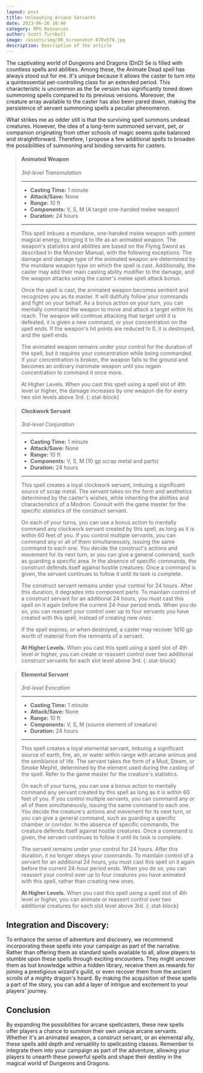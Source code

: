 ```yaml
---
layout: post
title: Unleashing Arcane Servants
date: 2023-06-26 16:40
category: RPG Resources
author: Scott Turnbull
image: /assets/img/OR_Screenshot-870x570.jpg
description: Description of the article
---
```

The captivating world of Dungeons and Dragons (DnD) 5e is filled with countless spells and abilities. Among these, the Animate Dead spell has always stood out for me. It's unique because it allows the caster to turn into a quintessential pet-controlling class for an extended period. This characteristic is uncommon as the 5e version has significantly toned down summoning spells compared to its previous versions. Moreover, the creature array available to the caster has also been pared down, making the persistence of servant summoning spells a peculiar phenomenon.

What strikes me as odder still is that the surviving spell summons undead creatures. However, the idea of a long-term summoned servant, pet, or companion originating from other schools of magic seems quite balanced and straightforward. Therefore, I propose a few additional spells to broaden the possibilities of summoning and binding servants for casters.

> #### Animated Weapon
> *3rd-level Transmutation*
> 
> ___
> 
> - **Casting Time:** 1 minute
> - **Attack/Save:** None
> - **Range:** 10 ft
> - **Components:** V, S, M (A target one-handed melee weapon)
> - **Duration:**  24 hours
> 
> ___
>
> This spell imbues a mundane, one-handed melee weapon with potent magical energy, bringing it to life as an animated weapon. The weapon's statistics and abilities are based on the Flying Sword as described in the Monster Manual, with the following exceptions: The damage and damage type of the animated weapon are determined by the mundane weapon type on which the spell is cast. Additionally, the caster may add their main casting ability modifier to the damage, and the weapon attacks using the caster's melee spell attack bonus.
>
> Once the spell is cast, the animated weapon becomes sentient and recognizes you as its master. It will dutifully follow your commands and fight on your behalf. As a bonus action on your turn, you can mentally command the weapon to move and attack a target within its reach. The weapon will continue attacking that target until it is defeated, it is given a new command, or your concentration on the spell ends. If the weapon's hit points are reduced to 0, it is destroyed, and the spell ends.
>
> The animated weapon remains under your control for the duration of the spell, but it requires your concentration while being commanded. If your concentration is broken, the weapon falls to the ground and becomes an ordinary inanimate weapon until you regain concentration to command it once more.
>
> At Higher Levels. When you cast this spell using a spell slot of 4th level or higher, the damage increases by one weapon die for every two slot levels above 3rd.
{:.stat-block}

> #### Clockwork Servant
> *3rd-level Conjuration*
> 
> ___
> 
> - **Casting Time:** 1 minute
> - **Attack/Save:** None
> - **Range:** 10 ft
> - **Components:** V, S, M (10 gp scrap metal and parts)
> - **Duration:**  24 hours
> 
> ___
>
> This spell creates a loyal clockwork servant, imbuing a significant source of scrap metal. The servant takes on the form and aesthetics determined by the caster's wishes, while inheriting the abilities and characteristics of a Modron. Consult with the game master for the specific statistics of the construct servant.
>
> On each of your turns, you can use a bonus action to mentally command any clockwork servant created by this spell, as long as it is within 60 feet of you. If you control multiple servants, you can command any or all of them simultaneously, issuing the same command to each one. You decide the construct's actions and movement for its next turn, or you can give a general command, such as guarding a specific area. In the absence of specific commands, the construct defends itself against hostile creatures. Once a command is given, the servant continues to follow it until its task is complete.
>
> The construct servant remains under your control for 24 hours. After this duration, it degrades into component parts. To maintain control of a construct servant for an additional 24 hours, you must cast this spell on it again before the current 24-hour period ends. When you do so, you can reassert your control over up to four servants you have created with this spell, instead of creating new ones.
>
> If the spell expires, or when destroyed, a caster may recover 1d10 gp worth of material from the remnants of a servant.
>
> **At Higher Levels.** When you cast this spell using a spell slot of 4th level or higher, you can create or reassert control over two additional construct servants for each slot level above 3rd.
{:.stat-block}

> #### Elemental Servant
> *3rd-level Evocation*
> 
> ___
> 
> - **Casting Time:** 1 minute
> - **Attack/Save:** None
> - **Range:** 10 ft
> - **Components:** V, S, M (source element of creature)
> - **Duration:**  24 hours
>
> ___
>
> This spell creates a loyal elemental servant, imbuing a significant source of earth, fire, air, or water within range with arcane animus and the semblance of life. The servant takes the form of a Mud, Steam, or Smoke Mephit, determined by the element used during the casting of the spell. Refer to the game master for the creature's statistics.
>
> On each of your turns, you can use a bonus action to mentally command any servant created by this spell as long as it is within 60 feet of you. If you control multiple servants, you can command any or all of them simultaneously, issuing the same command to each one. You decide the creature's actions and movement for its next turn, or you can give a general command, such as guarding a specific chamber or corridor. In the absence of specific commands, the creature defends itself against hostile creatures. Once a command is given, the servant continues to follow it until its task is complete.
>
> The servant remains under your control for 24 hours. After this duration, it no longer obeys your commands. To maintain control of a servant for an additional 24 hours, you must cast this spell on it again before the current 24-hour period ends. When you do so, you can reassert your control over up to four creatures you have animated with this spell, rather than creating new ones.
>
> **At Higher Levels.** When you cast this spell using a spell slot of 4th level or higher, you can animate or reassert control over two additional creatures for each slot level above 3rd.
{:.stat-block}

## Integration and Discovery:
To enhance the sense of adventure and discovery, we recommend incorporating these spells into your campaign as part of the narrative. Rather than offering them as standard spells available to all, allow players to stumble upon these spells through exciting encounters. They might uncover them as lost knowledge within a hidden library, receive them as rewards for joining a prestigious wizard's guild, or even recover them from the ancient scrolls of a mighty dragon's hoard. By making the acquisition of these spells a part of the story, you can add a layer of intrigue and excitement to your players' journey.

## Conclusion
By expanding the possibilities for arcane spellcasters, these new spells offer players a chance to summon their own unique arcane servants. Whether it's an animated weapon, a construct servant, or an elemental ally, these spells add depth and versatility to spellcasting classes. Remember to integrate them into your campaign as part of the adventure, allowing your players to unearth these powerful spells and shape their destiny in the magical world of Dungeons and Dragons.